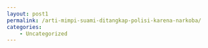 ```yaml
---
layout: post1
permalink: /arti-mimpi-suami-ditangkap-polisi-karena-narkoba/
categories:
    - Uncategorized
---
```


